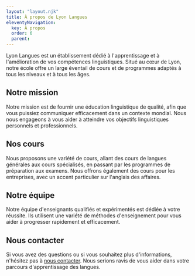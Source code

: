 ```yaml
---
layout: "layout.njk"
title: À propos de Lyon Langues
eleventyNavigation:
  key: À propos
  order: 6
  parent:
---
```



Lyon Langues est un établissement dédié à l'apprentissage et à l'amélioration de vos compétences linguistiques. Situé au cœur de Lyon, notre école offre un large éventail de cours et de programmes adaptés à tous les niveaux et à tous les âges.

## Notre mission
Notre mission est de fournir une éducation linguistique de qualité, afin que vous puissiez communiquer efficacement dans un contexte mondial. Nous nous engageons à vous aider à atteindre vos objectifs linguistiques personnels et professionnels.

## Nos cours
Nous proposons une variété de cours, allant des cours de langues générales aux cours spécialisés, en passant par les programmes de préparation aux examens. Nous offrons également des cours pour les entreprises, avec un accent particulier sur l'anglais des affaires.

## Notre équipe
Notre équipe d'enseignants qualifiés et expérimentés est dédiée à votre réussite. Ils utilisent une variété de méthodes d'enseignement pour vous aider à progresser rapidement et efficacement.

## Nous contacter
Si vous avez des questions ou si vous souhaitez plus d'informations, n'hésitez pas à [nous contacter](/contact). Nous serions ravis de vous aider dans votre parcours d'apprentissage des langues.
